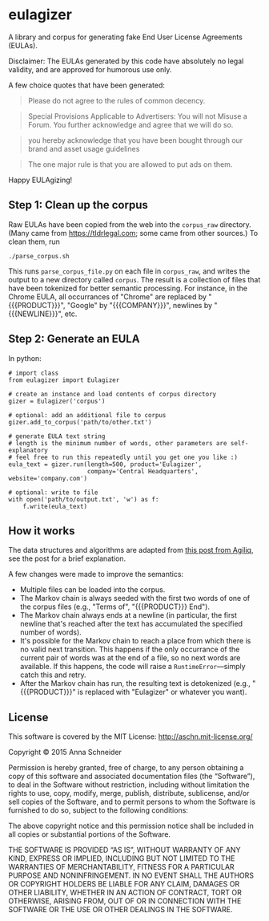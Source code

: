 # eulagizer

A library and corpus for generating fake End User License Agreements (EULAs).

Disclaimer: The EULAs generated by this code have absolutely no legal validity, and are approved for humorous use only.

A few choice quotes that have been generated:

> Please do not agree to the rules of common decency.

> Special Provisions Applicable to Advertisers: You will not Misuse a Forum. You further acknowledge and agree that we will do so.

> you hereby acknowledge that you have been bought through our brand and asset usage guidelines

> The one major rule is that you are allowed to put ads on them.

Happy EULAgizing!

## Step 1: Clean up the corpus

Raw EULAs have been copied from the web into the `corpus_raw` directory.
(Many came from https://tldrlegal.com; some came from other sources.)
To clean them, run

```
./parse_corpus.sh
```

This runs `parse_corpus_file.py` on each file in `corpus_raw`, and writes the output to a new directory called `corpus`.
The result is a collection of files that have been tokenized for better semantic processing.
For instance, in the Chrome EULA, all occurrances of "Chrome" are replaced by "{{{PRODUCT}}}", "Google" by "{{{COMPANY}}}", newlines by "{{{NEWLINE}}}", etc.

## Step 2: Generate an EULA

In python:

```
# import class
from eulagizer import Eulagizer

# create an instance and load contents of corpus directory
gizer = Eulagizer('corpus')

# optional: add an additional file to corpus
gizer.add_to_corpus('path/to/other.txt')

# generate EULA text string
# length is the minimum number of words, other parameters are self-explanatory
# feel free to run this repeatedly until you get one you like :)
eula_text = gizer.run(length=500, product='Eulagizer',
                      company='Central Headquarters', website='company.com')

# optional: write to file
with open('path/to/output.txt', 'w') as f:
	f.write(eula_text)
```

## How it works

The data structures and algorithms are adapted from [this post from Agiliq](http://agiliq.com/blog/2009/06/generating-pseudo-random-text-with-markov-chains-u/), see the post for a brief explanation.

A few changes were made to improve the semantics:

* Multiple files can be loaded into the corpus.
* The Markov chain is always seeded with the first two words of one of the corpus files (e.g., "Terms of", "{{{PRODUCT}}} End").
* The Markov chain always ends at a newline (in particular, the first newline that's reached after the text has accumulated the specified number of words).
* It's possible for the Markov chain to reach a place from which there is no valid next transition. This happens if the only occurrance of the current pair of words was at the end of a file, so no next words are available. If this happens, the code will raise a `RuntimeError`—simply catch this and retry.
* After the Markov chain has run, the resulting text is detokenized (e.g., "{{{PRODUCT}}}" is replaced with "Eulagizer" or whatever you want).

## License

This software is covered by the MIT License: http://aschn.mit-license.org/

Copyright © 2015 Anna Schneider

Permission is hereby granted, free of charge, to any person obtaining a copy of this software and associated documentation files (the “Software”), to deal in the Software without restriction, including without limitation the rights to use, copy, modify, merge, publish, distribute, sublicense, and/or sell copies of the Software, and to permit persons to whom the Software is furnished to do so, subject to the following conditions:

The above copyright notice and this permission notice shall be included in all copies or substantial portions of the Software.

THE SOFTWARE IS PROVIDED “AS IS”, WITHOUT WARRANTY OF ANY KIND, EXPRESS OR IMPLIED, INCLUDING BUT NOT LIMITED TO THE WARRANTIES OF MERCHANTABILITY, FITNESS FOR A PARTICULAR PURPOSE AND NONINFRINGEMENT. IN NO EVENT SHALL THE AUTHORS OR COPYRIGHT HOLDERS BE LIABLE FOR ANY CLAIM, DAMAGES OR OTHER LIABILITY, WHETHER IN AN ACTION OF CONTRACT, TORT OR OTHERWISE, ARISING FROM, OUT OF OR IN CONNECTION WITH THE SOFTWARE OR THE USE OR OTHER DEALINGS IN THE SOFTWARE.
